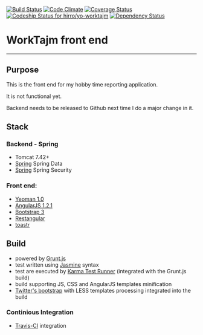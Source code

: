 [![Build Status](https://travis-ci.org/hirro/yo-worktajm.png?branch=master)](https://travis-ci.org/hirro/yo-worktajm)
[![Code Climate](https://codeclimate.com/github/hirro/yo-worktajm.png)](https://codeclimate.com/github/hirro/yo-worktajm)
[![Coverage Status](https://coveralls.io/repos/hirro/yo-worktajm/badge.png?branch=master)](https://coveralls.io/r/hirro/yo-worktajm?branch=master)
[ ![Codeship Status for hirro/yo-worktajm](https://www.codeship.io/projects/295e56d0-3115-0131-77a2-4ab24c68f59c/status?branch=master)](https://www.codeship.io/projects/9576)
[![Dependency Status](https://gemnasium.com/hirro/yo-worktajm.png)](https://gemnasium.com/hirro/yo-worktajm)

# WorkTajm front end

***

## Purpose
This is the front end for my hobby time reporting application.

It is not functional yet.

Backend needs to be released to Github next time I do a major change in it.

## Stack
	
### Backend - Spring 
* Tomcat 7.42+
* [Spring](www.spring.org)  Spring Data
* [Spring](www.spring.org)  Spring  Security

### Front end:
* [Yeoman 1.0](http://yeoman.io/)
* [AngularJS 1.2.1](http://www.angularjs.org/) 
* [Bootstrap 3](http://getbootstrap.com/)
* [Restangular](https://github.com/mgonto/restangular)
* [toastr](https://github.com/CodeSeven/toastr)

## Build

* powered by [Grunt.js](http://gruntjs.com/)
* test written using [Jasmine](http://pivotal.github.com/jasmine/) syntax
* test are executed by [Karma Test Runner](http://karma-runner.github.io/0.8/index.html) (integrated with the Grunt.js build)
* build supporting JS, CSS and AngularJS templates minification
* [Twitter's bootstrap](http://twitter.github.com/bootstrap/) with LESS templates processing integrated into the build

### Continious Integration

* [Travis-CI](https://travis-ci.org/) integration
